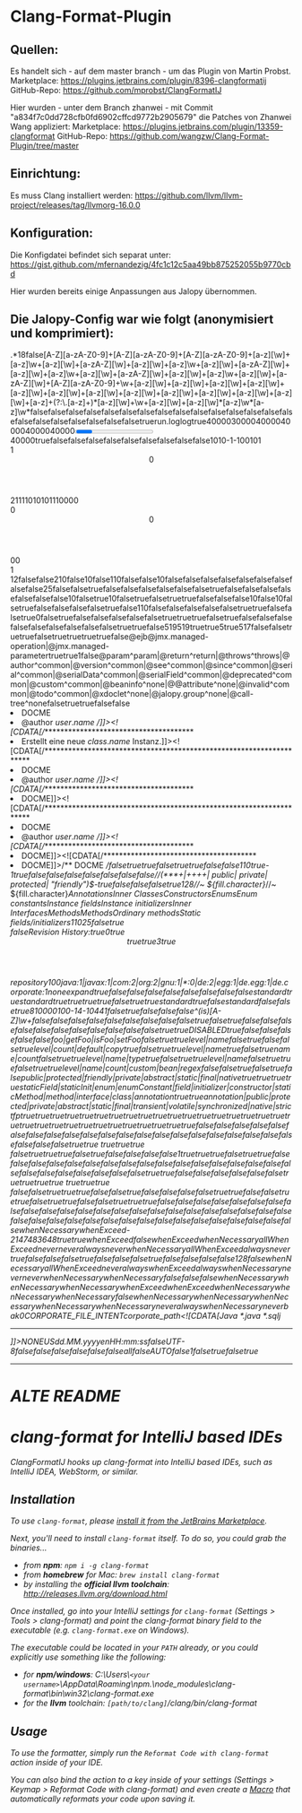 # Clang-Format-Plugin
## Quellen:
Es handelt sich - auf dem master branch - um das Plugin von Martin Probst.
Marketplace:    https://plugins.jetbrains.com/plugin/8396-clangformatij
GitHub-Repo:    https://github.com/mprobst/ClangFormatIJ

Hier wurden - unter dem Branch zhanwei - mit Commit "a834f7c0dd728cfb0fd6902cffcd9772b2905679" die Patches von Zhanwei Wang appliziert:
Marketplace:    https://plugins.jetbrains.com/plugin/13359-clangformat
GitHub-Repo:    https://github.com/wangzw/Clang-Format-Plugin/tree/master

## Einrichtung:
Es muss Clang installiert werden: https://github.com/llvm/llvm-project/releases/tag/llvmorg-16.0.0

## Konfiguration:
Die Konfigdatei befindet sich separat unter: https://gist.github.com/mfernandezig/4fc1c12c5aa49bb875252055b9770cbd

Hier wurden bereits einige Anpassungen aus Jalopy übernommen.

## Die Jalopy-Config war wie folgt (anonymisiert und komprimiert):

<?xml version="1.0" encoding="UTF-8"?><jalopy vendor="triemax" version="45"><profile name="default"><aliases><alias>.*</alias></aliases><java><general><compliance><version>18</version></compliance></general><inspector><enable>false</enable><naming><classes><abstract>[A-Z][a-zA-Z0-9]+</abstract><general>[A-Z][a-zA-Z0-9]+</general><inner>[A-Z][a-zA-Z0-9]+</inner></classes><fields><default>[a-z][\w]+</default><defaultFinal>[a-z]\w+</defaultFinal><defaultStatic>[a-z][\w]+</defaultStatic><defaultStaticFinal>[a-zA-Z][\w]+</defaultStaticFinal><private>[a-z][\w]+</private><privateFinal>[a-z]\w+</privateFinal><privateStatic>[a-z][\w]+</privateStatic><privateStaticFinal>[a-zA-Z][\w]+</privateStaticFinal><protected>[a-z][\w]+</protected><protectedFinal>[a-z]\w+</protectedFinal><protectedStatic>[a-z][\w]+</protectedStatic><protectedStaticFinal>[a-zA-Z][\w]+</protectedStaticFinal><public>[a-z][\w]+</public><publicFinal>[a-z]\w+</publicFinal><publicStatic>[a-z][\w]+</publicStatic><publicStaticFinal>[a-zA-Z][\w]+</publicStaticFinal></fields><interfaces>[A-Z][a-zA-Z0-9]+</interfaces><labels>\w+</labels><methods><default>[a-z][\w]+</default><defaultStatic>[a-z][\w]+</defaultStatic><defaultStaticFinal>[a-z][\w]+</defaultStaticFinal><private>[a-z][\w]+</private><privateStatic>[a-z][\w]+</privateStatic><privateStaticFinal>[a-z][\w]+</privateStaticFinal><protected>[a-z][\w]+</protected><protectedStatic>[a-z][\w]+</protectedStatic><protectedStaticFinal>[a-z][\w]+</protectedStaticFinal><public>[a-z][\w]+</public><publicStatic>[a-z][\w]+</publicStatic><publicStaticFinal>[a-z][\w]+</publicStaticFinal></methods><packages>[a-z]+(?:\.[a-z]+)*</packages><parameters><default>[a-z][\w]+</default><exception>\w+</exception><final>[a-z][\w]+</final></parameters><variables><local>[a-z][\w]*</local><localFinal>[a-z]\w*</localFinal><loop>[a-z]\w*</loop></variables></naming><tips><addCommentForCollections>false</addCommentForCollections><adhereToNamingConvention>false</adhereToNamingConvention><alwaysOverrideHashCode>false</alwaysOverrideHashCode><avoidThreadGroups>false</avoidThreadGroups><avoidVariableShadowing>false</avoidVariableShadowing><declareCollectionComment>false</declareCollectionComment><dontIgnoreExceptions>false</dontIgnoreExceptions><dontSubstituteObjectEquals>false</dontSubstituteObjectEquals><exceedLineLength>false</exceedLineLength><exceedLineLengthDisableWithinPragma>false</exceedLineLengthDisableWithinPragma><neverDeclareException>false</neverDeclareException><neverDeclareThrowable>false</neverDeclareThrowable><neverInvokeWaitOutsideLoop>false</neverInvokeWaitOutsideLoop><neverReturnZeroArrays>false</neverReturnZeroArrays><neverUseEmptyFinally>false</neverUseEmptyFinally><obeyContractEquals>false</obeyContractEquals><overrideToString>false</overrideToString><referToObjectsByInterface>false</referToObjectsByInterface><replaceStructureWithClass>false</replaceStructureWithClass><stringLiterallI18n>false</stringLiterallI18n><useInterfaceOnlyForTypes>false</useInterfaceOnlyForTypes><wrongCollectionComment>false</wrongCollectionComment></tips></inspector><logging><enable>true</enable><file>run.log</file><type>log</type></logging><messages><autoShow>true</autoShow><priority><general>40000</general><inspector>30000</inspector><parser>40000</parser><parserJavadoc>40000</parserJavadoc><printer>40000</printer><printerJavadoc>40000</printerJavadoc><progress>30000</progress><transform>40000</transform></priority><showStackTrace>true</showStackTrace></messages><printer><alignment><arrayInit>false</arrayInit><methodCallChain>false</methodCallChain><nestedMethodCallChain>false</nestedMethodCallChain><parameterMethodDeclaration>false</parameterMethodDeclaration><ternaryOperator>false</ternaryOperator><variableAssignment>false</variableAssignment><variableIdentifier>false</variableIdentifier></alignment><annotation><insert>false</insert><patterns/></annotation><blanklines><abstractNone>false</abstractNone><after><annotation>1</annotation><assign>0</assign><block>1</block><braceLeft>0</braceLeft><braceLeftClass>-1</braceLeftClass><braceLeftMethod>-1</braceLeftMethod><braceLeftNewline>0</braceLeftNewline><class>0</class><comment><separator>1</separator></comment><declaration>0</declaration><enum>1</enum><footer>1</footer><header>0</header><imports>2</imports><interface>1</interface><method>1</method><package>1</package><sqlj>1</sqlj></after><before><annotation>0</annotation><block>1</block><braceRight>0</braceRight><caseBlock>1</caseBlock><class>0</class><comment><javadoc>1</javadoc><multiline>1</multiline><separator>1</separator><singleline>0</singleline></comment><controlStatement>0</controlStatement><declaration>0</declaration><enum>0</enum><footer>0</footer><header>0</header><interface>0</interface><method>0</method><section>1</section><sqlj>1</sqlj></before><headerKeepUpTo>2</headerKeepUpTo><ignoreSwitchBlock>false</ignoreSwitchBlock><ignoreSwitchBreak>false</ignoreSwitchBreak><keepUpTo>2</keepUpTo></blanklines><braces><anonInner><indentSizeBeforeLeft>1</indentSizeBeforeLeft><indentSizeBeforeRight>0</indentSizeBeforeRight><lineBreakLeft>false</lineBreakLeft></anonInner><array><indentSizeBeforeLeft>1</indentSizeBeforeLeft><indentSizeBeforeRight>0</indentSizeBeforeRight><lineBreakLeft>false</lineBreakLeft></array><catch><indentSizeAfterRight>1</indentSizeAfterRight><indentSizeBeforeLeft>1</indentSizeBeforeLeft><indentSizeBeforeRight>0</indentSizeBeforeRight><lineBreakLeft>false</lineBreakLeft><lineBreakRight>false</lineBreakRight></catch><class><indentSizeBeforeLeft>1</indentSizeBeforeLeft><indentSizeBeforeRight>0</indentSizeBeforeRight><lineBreakLeft>false</lineBreakLeft></class><comment><class>false</class><ctor>false</ctor><for>false</for><ifElse>false</ifElse><interface>false</interface><method>false</method><switch>false</switch><synchronized>false</synchronized><threshold>25</threshold><tryCatchFinally>false</tryCatchFinally><while>false</while></comment><compact><arrayInit>true</arrayInit><ctor>false</ctor><else>false</else><elseIf>false</elseIf><enum>false</enum><enumConstant>false</enumConstant><if>false</if><lambda>true</lambda><method>false</method><singleIf>false</singleIf><throwAndReturn>false</throwAndReturn></compact><empty><cuddle>false</cuddle><insertStatement>false</insertStatement><obeyBraceStyle>false</obeyBraceStyle><obeyBraceStyleArray>false</obeyBraceStyleArray></empty><enum><indentSizeBeforeLeft>1</indentSizeBeforeLeft><indentSizeBeforeRight>0</indentSizeBeforeRight><lineBreakLeft>false</lineBreakLeft></enum><globalStyle>true</globalStyle><initializer><indentSizeBeforeLeft>1</indentSizeBeforeLeft><indentSizeBeforeRight>0</indentSizeBeforeRight><lineBreakLeft>false</lineBreakLeft></initializer><insert><doWhile>true</doWhile><for>false</for><ifElse>true</ifElse><singleIf>true</singleIf><singleLine>false</singleLine><switch>false</switch><while>false</while></insert><lambda><indentSizeBeforeLeft>1</indentSizeBeforeLeft><indentSizeBeforeRight>0</indentSizeBeforeRight><lineBreakLeft>false</lineBreakLeft></lambda><method><indentSizeBeforeLeft>1</indentSizeBeforeLeft><indentSizeBeforeRight>0</indentSizeBeforeRight><lineBreakLeft>false</lineBreakLeft></method><remove><block>true</block><doWhile>false</doWhile><for>false</for><ifElse>false</ifElse><singleIf>false</singleIf><switch>true</switch><while>false</while></remove><statement><indentSizeAfterRight>1</indentSizeAfterRight><indentSizeBeforeLeft>1</indentSizeBeforeLeft><indentSizeBeforeRight>0</indentSizeBeforeRight><lineBreakLeft>false</lineBreakLeft><lineBreakRight>false</lineBreakRight></statement><treatDifferent><methodClass>false</methodClass><methodClassIfWrapped>false</methodClassIfWrapped><statementWrapped>false</statementWrapped></treatDifferent></braces><chunks><blankLines>true</blankLines><comments>true</comments><wrap>false</wrap></chunks><comments><format><multiLine>false</multiLine><singleLine>true</singleLine></format><javadoc><blankLines><xdoclet>0</xdoclet></blankLines><blockTagsShort>false</blockTagsShort><check><description><enabled>true</enabled><firstSentence>false</firstSentence><onlyWhenGenerate>false</onlyWhenGenerate><onlyWhenNoSee>false</onlyWhenNoSee><onlyWhenParamOrReturn>false</onlyWhenParamOrReturn><useReturnDescription>false</useReturnDescription></description><ignoreRuntimeExceptions>true</ignoreRuntimeExceptions><innerclass>true</innerclass><keepThrowsTags>true</keepThrowsTags><suppressWhenSee>false</suppressWhenSee><tags><enabled>true</enabled><missingDescription>false</missingDescription><missingTags>false</missingTags><onlyWhenGenerate>false</onlyWhenGenerate><onlyWhenParamOrReturn>false</onlyWhenParamOrReturn><useDescription>false</useDescription></tags><throwsTags>false</throwsTags></check><classShort>false</classShort><compact><attribute>false</attribute></compact><enumShort>false</enumShort><failOnError>true</failOnError><fieldsShort>true</fieldsShort><generate><bean>false</bean><class>519</class><constructor>519</constructor><enabled>true</enabled><excludeOverride>true</excludeOverride><exclusions/><field>5</field><formatBeanProperty>true</formatBeanProperty><method>517</method><seeTag>false</seeTag><useExisting>false</useExisting></generate><html><indent>true</indent><verify>true</verify></html><methodsShort>false</methodsShort><normalizeWhitespace>true</normalizeWhitespace><parseComments>true</parseComments><removePreformattedStar>true</removePreformattedStar><tags><align>true</align><alignAttributes>false</alignAttributes><custom><html/><inline/><standard>@ejb</standard><xdoclet>@jmx.managed-operation|@jmx.managed-parameter</xdoclet></custom><group>true</group><indent>true</indent><innerSpacing>1</innerSpacing><methodTypeParams>false</methodTypeParams><order>@param^param|@return^return|@throws^throws|@author^common|@version^common|@see^common|@since^common|@serial^common|@serialData^common|@serialField^common|@deprecated^common|@custom^common|@beaninfo^none|@@attribute^none|@invalid^common|@todo^common|@xdoclet^none|@jalopy.group^none|@call-tree^none</order><removeMisused>false</removeMisused><sort>true</sort><sortAttributes>true</sortAttributes><sortXDoclet>false</sortXDoclet><spelling>false</spelling></tags><templates><class><![CDATA[/********************************************************************
* DOCME
* @author $user.name$
  */]]></class><constructor><bottom><![CDATA[ */]]></bottom><exception><![CDATA[ * @throws $exception.type$ DOCME]]></exception><param><![CDATA[ * @param $param.name$ DOCME]]></param><top><![CDATA[/***************************************
* Erstellt eine neue $class.name$ Instanz.]]></top></constructor><enum><![CDATA[/********************************************************************
* DOCME
* @author $user.name$
  */]]></enum><getter><bottom><![CDATA[ */]]></bottom><exception><![CDATA[ * @throws $exception.type$ DOCME]]></exception><param><![CDATA[ * @param $param.name$ DOCME]]></param><return><![CDATA[ * @return DOCME]]></return><top><![CDATA[/***************************************
* DOCME]]></top></getter><interface><![CDATA[/********************************************************************
* DOCME
* @author $user.name$
  */]]></interface><method><bottom><![CDATA[ */]]></bottom><exception><![CDATA[ * @throws $exception.type$ DOCME]]></exception><param><![CDATA[ * @param $param.name$ DOCME]]></param><return><![CDATA[ * @return DOCME]]></return><top><![CDATA[/***************************************
* DOCME]]></top></method><setter><bottom><![CDATA[ */]]></bottom><exception><![CDATA[ * @throws $exception.type$ DOCME]]></exception><param><![CDATA[ * @param $param.name$ DOCME]]></param><top><![CDATA[/***************************************
* DOCME]]></top></setter><variable>/** DOCME */</variable></templates><transform>false</transform><wrap><after><delim><class>true</class><ctor>true</ctor><field>false</field><interface>true</interface><method>true</method></delim></after><inline>false</inline><keepNewline>false</keepNewline><lineLength>110</lineLength></wrap></javadoc><keepFirstColumnAsIs>true</keepFirstColumnAsIs><moveAfterBrace>-1</moveAfterBrace><reflow><multiLine>true</multiLine><singeLine>false</singeLine></reflow><remove><javadoc><all>false</all><enable>false</enable><pattern/></javadoc><multiLine><all>false</all><enable>false</enable><pattern/></multiLine><singleLine><all>false</all><enable>false</enable><pattern>//(\*\*\*+|\+\+\++| public| private| protected| &quot;friendly&quot;)$</pattern></singleLine></remove><separator><fillCharacter>-</fillCharacter><insert>true</insert><insertAccess>false</insertAccess><insertMethodRecursive>false</insertMethodRecursive><insertMethods>false</insertMethods><insertRecursive>true</insertRecursive><length>128</length><methodTemplate>//~ ${fill.character}*</methodTemplate><staticMethodTemplate>//~ ${fill.character}*</staticMethodTemplate><template>//~ ${description} ${fill.character}*</template><text><annotation>Annotations</annotation><class>Inner Classes</class><constructor>Constructors</constructor><enum>Enums</enum><enumConstant>Enum constants</enumConstant><field>Instance fields</field><initializer>Instance initializers</initializer><interface>Inner Interfaces</interface><method>Methods</method><methodStatic>Methods</methodStatic><ordinary>Ordinary methods</ordinary><static>Static fields/initializers</static></text></separator><wrap><lineLength>110</lineLength><minSpace>25</minSpace><multiLine>false</multiLine><singleLine>true</singleLine></wrap></comments><environment/><footer><keepTags>false</keepTags><keys>Revision History:</keys><override>true</override><smartMode>0</smartMode><text/><use>true</use></footer><header><keepTags>true</keepTags><keys/><override>true</override><smartMode>3</smartMode><text><![CDATA[//#***************************************************************************
//# CORPORATE_NAME Source File: $file.name$
//# Copyright (c) 1996-$date.year$ by CORPORATE_NAME
//# All rights reserved.
//#***************************************************************************]]></text><use>true</use></header><imports><classRepositoryDirectory>repository</classRepositoryDirectory><grouping><defaultDepth>100</defaultDepth><packages>java:1|javax:1|com:2|org:2|gnu:1|*:0|de:2|egg:1|de.egg:1|de.corporate:1</packages><static>none</static></grouping><policy>expand</policy><sort>true</sort><useCustomImplementation>false</useCustomImplementation></imports><indentation><align><anonInnerClass>false</anonInnerClass><arrayInitializers>false</arrayInitializers><assert>false</assert><endlineComment>false</endlineComment><enumConstant>false</enumConstant><lambda>false</lambda><parenthesesRight>false</parenthesesRight></align><arrayInit>standard</arrayInit><blockBody>true</blockBody><callArgs>standard</callArgs><caseBody>true</caseBody><caseFromSwitch>true</caseFromSwitch><classBody>true</classBody><continuation><block>true</block><operator>false</operator><parameter>true</parameter><return>true</return></continuation><declParams>standard</declParams><dottedExpr>true</dottedExpr><firstColumnComments>false</firstColumnComments><general>standard</general><increaseHotSpots>false</increaseHotSpots><label>false</label><methodBody>true</methodBody><sizes><bigGapIndent>8</bigGapIndent><braceCuddled>1</braceCuddled><braceLeft>0</braceLeft><braceRight>0</braceRight><braceRightAfter>0</braceRightAfter><continuation>0</continuation><deep>100</deep><extends>-1</extends><general>4</general><implements>-1</implements><leading>0</leading><tabs>4</tabs><throws>4</throws><trailingComment>1</trailingComment></sizes><tabs><comments>false</comments><enable>true</enable><onlyLeading>false</onlyLeading></tabs><ternaryOperand>false</ternaryOperand></indentation><misc><arrayBracketsAfterIdent>false</arrayBracketsAfterIdent><booleanGetter>^(is)[A-Z]\w+</booleanGetter><callTree>false</callTree><insertExpressionParentheses>false</insertExpressionParentheses><insertImplicitConstructor>false</insertImplicitConstructor><insertLoggingConditional>false</insertLoggingConditional><insertOverride>false</insertOverride><insertParameterFinal>false</insertParameterFinal><insertParen><return>false</return><throw>false</throw></insertParen><insertQualifier>false</insertQualifier><insertSerialID><addComment>true</addComment><addDefault>false</addDefault></insertSerialID><insertTrailingNewline>true</insertTrailingNewline><insertUID>false</insertUID><insertVariableFinal>false</insertVariableFinal><javadocOnly>false</javadocOnly><keepSameLine><else>false</else><elseIf>false</elseIf><if>false</if><singleIf>false</singleIf><throwAndReturn>false</throwAndReturn></keepSameLine><removeParameterFinal>false</removeParameterFinal><removeQualifier>false</removeQualifier><removeRedundantModifier>false</removeRedundantModifier><requireBeanPropertyField>true</requireBeanPropertyField><splitMultiVariables>true</splitMultiVariables><thisQualifier>DISABLED</thisQualifier></misc><searchAndReplace><javadoc>true</javadoc><multiLine>false</multiLine><patterns><![CDATA[(?m)\bTODO\s*:?\s*DOCUMENT(\s*ME)?!?
DOCME]]></patterns><singleLine>false</singleLine><stringLiteral>false</stringLiteral></searchAndReplace><sorting><declaration><bean><enable>false</enable><keepTogether>false</keepTogether><order>foo|getFoo|isFoo|setFoo</order></bean><class><enable>false</enable><level>true</level><name>true</name><order>level|name</order></class><constructor><copy>false</copy><count>true</count><default>false</default><enable>false</enable><level>true</level><order>level|count|default|copy</order></constructor><enable>true</enable><enum><enable>false</enable><level>true</level><name>true</name><order>level|name</order></enum><enumConstant><count>true</count><enable>false</enable><name>true</name><order>name|count</order></enumConstant><field><enable>false</enable><level>true</level><name>true</name><order>level|name|type</order><type>true</type></field><interface><enable>false</enable><level>true</level><name>true</name><order>level|name</order></interface><method><bean>false</bean><count>true</count><custom>true</custom><enable>false</enable><level>true</level><name>true</name><order>level|name|count|custom|bean|regex</order><regex><enable>false</enable><order/></regex><static>false</static></method><modifier><abstract>true</abstract><final>false</final><friendly>true</friendly><native>false</native><order>public|protected|friendly|private|abstract|static|final|native</order><private>true</private><protected>true</protected><public>true</public><static>true</static></modifier><order>staticField|staticInit|enum|enumConstant|field|initializer|constructor|staticMethod|method|interface|class|annotation</order></declaration><modifier><annotation>true</annotation><enable>true</enable><order>annotation|public|protected|private|abstract|static|final|transient|volatile|synchronized|native|strictfp</order></modifier></sorting><whitespace><after><ampersand><typeParam>true</typeParam></ampersand><colon><assert>true</assert><conditional>true</conditional><for>true</for><label>true</label></colon><comma><annotationArrayInit>true</annotationArrayInit><annotationMember>true</annotationMember><arrayInit>true</arrayInit><creatorCall>true</creatorCall><ctorCall>true</ctorCall><ctorDecl>true</ctorDecl><enumConstant>true</enumConstant><enumConstantArgument>true</enumConstantArgument><extends>true</extends><forInit>true</forInit><forUpdate>true</forUpdate><implements>true</implements><lambda>true</lambda><methodCall>true</methodCall><methodDecl>true</methodDecl><multiField>true</multiField><multiVar>true</multiVar><throwsCtor>true</throwsCtor><throwsMethod>true</throwsMethod><typeArgument>true</typeArgument><typeParam>true</typeParam><typeRef>true</typeRef></comma><ellipsis>true</ellipsis><lbrace><annotation>true</annotation><arrayInit>true</arrayInit><compactedBraces>true</compactedBraces></lbrace><lbracket><arrayAccess>false</arrayAccess><arrayCreator>false</arrayCreator><typeArgument>false</typeArgument><typeParam>false</typeParam><typeReference>false</typeReference></lbracket><lparen><annotationMember>false</annotationMember><catch>false</catch><creatorCall>false</creatorCall><ctorCall>false</ctorCall><ctorDecl>false</ctorDecl><enumConstant>false</enumConstant><expr>false</expr><for>false</for><if>false</if><lambda>false</lambda><methodCall>false</methodCall><methodDecl>false</methodDecl><return>false</return><switch>false</switch><synchronized>false</synchronized><throw>false</throw><try>false</try><typeCast>false</typeCast><while>false</while></lparen><operator><arrow>true</arrow><assign>true        <annotation>true</annotation></assign><bitwise>true</bitwise><logical>true</logical><math>true</math><prefix>false</prefix><relational>true</relational><shift>true</shift><stringConcat>true</stringConcat><unary>false</unary></operator><question><conditional>true</conditional><typeArgument>false</typeArgument><typeParam>false</typeParam></question><rbracket><typeArgument>false</typeArgument><typeParam>false</typeParam></rbracket><semicolon>1</semicolon><typeCast>true</typeCast></after><before><ampersand><typeParam>true</typeParam></ampersand><colon><assert>true</assert><case>false</case><conditional>true</conditional><for>true</for><label>false</label></colon><comma><annotationArrayInit>false</annotationArrayInit><annotationMember>false</annotationMember><arrayInit>false</arrayInit><creatorCall>false</creatorCall><ctorCall>false</ctorCall><ctorDecl>false</ctorDecl><enumConstant>false</enumConstant><enumConstantArgument>false</enumConstantArgument><extends>false</extends><forInit>false</forInit><forUpdate>false</forUpdate><implements>false</implements><lambda>false</lambda><methodCall>false</methodCall><methodDecl>false</methodDecl><multiField>false</multiField><multiVar>false</multiVar><throwsCtor>false</throwsCtor><throwsMethod>false</throwsMethod><typeArgument>false</typeArgument><typeParam>false</typeParam><typeRef>false</typeRef></comma><ellipsis>false</ellipsis><lbrace><arrayInit>true</arrayInit><compactedBraces>true</compactedBraces></lbrace><lbracket><arrayAccess>false</arrayAccess><arrayCreator>false</arrayCreator><arrayDeclaration>false</arrayDeclaration><typeArgument>false</typeArgument><typeParam>false</typeParam><typeReference>false</typeReference></lbracket><lparen><return>true</return><throw>true</throw></lparen><operator><arrow>true</arrow><assign>true        <annotation>true</annotation></assign><bitwise>true</bitwise><logical>true</logical><math>true</math><not>false</not><postfix>false</postfix><relational>true</relational><shift>true</shift><stringConcat>true</stringConcat></operator><parentheses><annotationMember>false</annotationMember><annotationTypeMember>false</annotationTypeMember><catch>true</catch><creator>false</creator><ctorCall>false</ctorCall><ctorDecl>false</ctorDecl><enumConstant>false</enumConstant><for>true</for><if>true</if><methodCall>false</methodCall><methodDeclaration>false</methodDeclaration><switch>true</switch><synchronized>true</synchronized><try>false</try><while>true</while></parentheses><question><conditional>true</conditional><typeArgument>false</typeArgument><typeParam>false</typeParam></question><rbrace><annotation>true</annotation><arrayInit>true</arrayInit><compactedBraces>true</compactedBraces></rbrace><rbracket><arrayAccess>false</arrayAccess><arrayCreator>false</arrayCreator><typeArgument>false</typeArgument><typeParam>false</typeParam><typeReference>false</typeReference></rbracket><rparen><annotationMember>false</annotationMember><catch>false</catch><creatorCall>false</creatorCall><ctorCall>false</ctorCall><ctorDecl>false</ctorDecl><enumConstant>false</enumConstant><expr>false</expr><for>false</for><if>false</if><lambda>false</lambda><methodCall>false</methodCall><methodDecl>false</methodDecl><return>false</return><switch>false</switch><synchronized>false</synchronized><throw>false</throw><try>false</try><typeCast>false</typeCast><while>false</while></rparen><semi><for>false</for></semi></before><compact><parentheses>false</parentheses></compact><emptyBraces><arrayInit>false</arrayInit><decl>false</decl></emptyBraces><emptyBracket><arrayCreator>false</arrayCreator><arrayDeclaration>false</arrayDeclaration><typeArgument>false</typeArgument></emptyBracket><emptyParen><annotationTypeMember>false</annotationTypeMember><creatorCall>false</creatorCall><ctorCall>false</ctorCall><ctorDecl>false</ctorDecl><emptyEnumParen>false</emptyEnumParen><lambda>false</lambda><methodCall>false</methodCall><methodDecl>false</methodDecl></emptyParen></whitespace><wrapping><after><annotationMember>whenNecessary</annotationMember><leftParenthesis><annotation>whenExceed</annotation></leftParenthesis></after><always><after><arrayElement>-2147483648</arrayElement><braceRight>true</braceRight></after><before><braceLeft>true</braceLeft></before></always><assign>whenExceed</assign><becauseComments>false</becauseComments><before><rightParenthesis><annotation>whenExceed</annotation></rightParenthesis></before><callArgument>whenNecessary</callArgument><chainedCall>allWhenExceed</chainedCall><declarationKeyword><after>never</after><before>never</before></declarationKeyword><enumConstant>always</enumConstant><expression>never</expression><extends>whenNecessary</extends><extendsTypes>allWhenExceed</extendsTypes><fieldMarkerAnnotation>always</fieldMarkerAnnotation><fieldName>never</fieldName><general><avoidBareLeftParen>true</avoidBareLeftParen><beforeOperator>false</beforeOperator><concatOnlyWhenBothLiteral>false</concatOnlyWhenBothLiteral><disable><complexExpr>false</complexExpr></disable><enable>true</enable><keepLinebreak>false</keepLinebreak><keepLinebreakArray>false</keepLinebreakArray><keepLinebreakCallArgs>false</keepLinebreakCallArgs><keepLinebreakConcat>true</keepLinebreakConcat><keepLinebreakDeclParams>false</keepLinebreakDeclParams><keepLinebreakDot>false</keepLinebreakDot><keepLinebreakEnumConstasnt>false</keepLinebreakEnumConstasnt><keepLinebreakTernary>false</keepLinebreakTernary><lineLength>128</lineLength><strictlyObeyKeepLinebreak>false</strictlyObeyKeepLinebreak></general><implements>whenNecessary</implements><implementsTypes>allWhenExceed</implementsTypes><import>never</import><label>always</label><lambda>whenExceed</lambda><markerAnnotation>always</markerAnnotation><methodName>whenNecessary</methodName><multiVar><declarator>never</declarator><type>never</type></multiVar><nestedCallArgument>whenNecessary</nestedCallArgument><nestedChainedCall>whenNecessary</nestedChainedCall><ondemand><after><parameter>false</parameter></after><argsLower>false</argsLower><stringLiteral>false</stringLiteral></ondemand><operator>whenNecessary</operator><operatorIndex>whenNecessary</operatorIndex><parameter>whenNecessary</parameter><parameterAnnotation>whenExceed</parameterAnnotation><parameterMarkerAnnotation>whenExceed</parameterMarkerAnnotation><parenGrouping>whenNecessary</parenGrouping><parenLeft>whenNecessary</parenLeft><parenRight>whenNecessary</parenRight><preferLowerLevel><methodCallAssignments>false</methodCallAssignments></preferLowerLevel><qualifier>whenNecessary</qualifier><registryAssign>whenNecessary</registryAssign><return>whenNecessary</return><ternaryColon>whenNecessary</ternaryColon><ternaryQuestion>whenNecessary</ternaryQuestion><throws><after>never</after><before>always</before></throws><throwsTypes>whenNecessary</throwsTypes><typeParameter>never</typeParameter></wrapping></printer></java><shared><backup><directory>bak</directory><level>0</level></backup><convention><description>CORPORATE_FILE_INTENT</description><local/><name>corporate_path</name></convention><exclusions/><fileTypes><![CDATA[Java
  *.java
  *.sqlj
---
]]></fileTypes><history><location/><method>NONE</method></history><locale><country>US</country><datePattern>dd.MM.yyyy</datePattern><language>en</language><timePattern>HH:mm:ss</timePattern></locale><misc><checkout>false</checkout><encoding>UTF-8</encoding><forceEncoding>false</forceEncoding><forceFormatting>false</forceFormatting><forceLineSeparator>false</forceLineSeparator><formatOnCheckin>false</formatOnCheckin><formatOnGeneration>false</formatOnGeneration><formatOnLoad>false</formatOnLoad><formatOnSave>all</formatOnSave><keepEditorState>false</keepEditorState><lineSeparator>AUTO</lineSeparator><testFormatting>false</testFormatting><threadCount>1</threadCount><useEditorPreview>false</useEditorPreview></misc><project><autoSwitch>true</autoSwitch></project><repository><failOnError>false</failOnError><warnOnError>true</warnOnError></repository></shared></profile></jalopy>



---


# ALTE README

# clang-format for IntelliJ based IDEs

ClangFormatIJ hooks up clang-format into IntelliJ based IDEs, such as IntelliJ
IDEA, WebStorm, or similar.

## Installation

To use `clang-format`, please [install it from the JetBrains Marketplace](https://plugins.jetbrains.com/plugin/8396-clangformatij).

Next, you'll need to install `clang-format` itself. To do so, you could grab the binaries...

- from **npm**: `npm i -g clang-format`
- from **homebrew** for Mac: `brew install clang-format`
- by installing the **official llvm toolchain**: http://releases.llvm.org/download.html

Once installed, go into your IntelliJ settings for `clang-format` (Settings > Tools > clang-format) and point the *clang-format binary* field to the executable (e.g. `clang-format.exe` on Windows).

The executable could be located in your `PATH` already, or you could explicitly use something like the following:

- for **npm/windows**: C:\\Users\\`<your username>`\\AppData\\Roaming\\npm.\node_modules\\clang-format\\bin\\win32\\clang-format.exe
- for the **llvm** toolchain: `[path/to/clang]`/clang/bin/clang-format


## Usage

To use the formatter, simply run the `Reformat Code with clang-format` action inside of your IDE.

You can also bind the action to a key inside of your settings (Settings > Keymap > Reformat Code with clang-format) and even create a [Macro](https://www.jetbrains.com/help/idea/using-macros-in-the-editor.html) that automatically reformats your code upon saving it.

